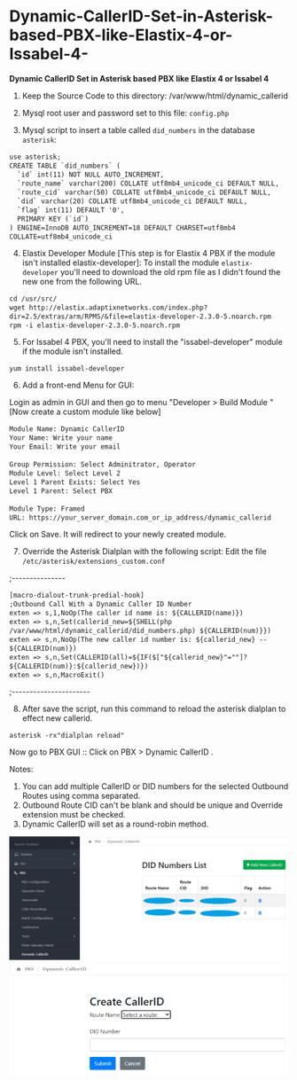 # Dynamic-CallerID-Set-in-Asterisk-based-PBX-like-Elastix-4-or-Issabel-4-
**Dynamic CallerID Set in Asterisk based PBX like Elastix 4 or Issabel 4**

1. Keep the Source Code to this directory: /var/www/html/dynamic_callerid

2. Mysql root user and password set to this file: `config.php`

3. Mysql script to insert a table called `did_numbers` in the database `asterisk`:
```
use asterisk;
CREATE TABLE `did_numbers` (
  `id` int(11) NOT NULL AUTO_INCREMENT,
  `route_name` varchar(200) COLLATE utf8mb4_unicode_ci DEFAULT NULL,
  `route_cid` varchar(50) COLLATE utf8mb4_unicode_ci DEFAULT NULL,
  `did` varchar(20) COLLATE utf8mb4_unicode_ci DEFAULT NULL,
  `flag` int(11) DEFAULT '0',
  PRIMARY KEY (`id`)
) ENGINE=InnoDB AUTO_INCREMENT=18 DEFAULT CHARSET=utf8mb4 COLLATE=utf8mb4_unicode_ci
```

4.  Elastix Developer Module [This step is for Elastix 4 PBX if the module isn't installed elastix-developer]:
To install the module `elastix-developer` you'll need to download the old rpm file as I didn't found the new one from the following URL. 
```
cd /usr/src/ 
wget http://elastix.adaptixnetworks.com/index.php?dir=2.5/extras/arm/RPMS/&file=elastix-developer-2.3.0-5.noarch.rpm 
rpm -i elastix-developer-2.3.0-5.noarch.rpm
```
5. For Issabel 4 PBX, you'll need to install the "issabel-developer" module if the module isn't installed.
```
yum install issabel-developer
```
6. Add a front-end Menu for GUI:

Login as admin in GUI and then go to menu "Developer > Build Module " [Now create a custom module like below]
```
Module Name: Dynamic CallerID
Your Name: Write your name
Your Email: Write your email

Group Permission: Select Adminitrator, Operator
Module Level: Select Level 2 
Level 1 Parent Exists: Select Yes 
Level 1 Parent: Select PBX 

Module Type: Framed
URL: https://your_server_domain.com_or_ip_address/dynamic_callerid 
```
Click on Save. It will redirect to your newly created module.


7. Override the Asterisk Dialplan with the following script: Edit the file `/etc/asterisk/extensions_custom.conf`

;---------------
```
[macro-dialout-trunk-predial-hook] 
;Outbound Call With a Dynamic Caller ID Number 
exten => s,1,NoOp(The caller id name is: ${CALLERID(name)}) 
exten => s,n,Set(callerid_new=${SHELL(php /var/www/html/dynamic_callerid/did_numbers.php) ${CALLERID(num)}}) 
exten => s,n,NoOp(The new caller id number is: ${callerid_new} -- ${CALLERID(num)}) 
exten => s,n,Set(CALLERID(all)=${IF($["${callerid_new}"=""]?${CALLERID(num)}:${callerid_new})})
exten => s,n,MacroExit()
```

;----------------------

8. After save the script, run this command to reload the asterisk dialplan to effect new callerid.
```
asterisk -rx"dialplan reload"

```

Now go to PBX GUI :: Click on PBX > Dynamic CallerID . 

Notes:
1. You can add multiple CallerID or DID numbers for the selected Outbound Routes using comma separated.
2. Outbound Route CID can't be blank and should be unique and Override extension must be checked.
3. Dynamic CallerID will set as a round-robin method.

![alt text](https://github.com/amir-eee/Dynamic-CallerID-Set-in-Asterisk-based-PBX-like-Elastix-4-or-Issabel-4-/blob/main/Dynamic%20CID%20Number%20List.PNG)
![alt text](https://github.com/amir-eee/Dynamic-CallerID-Set-in-Asterisk-based-PBX-like-Elastix-4-or-Issabel-4-/blob/main/Dynamic%20CID%20Create.PNG)
